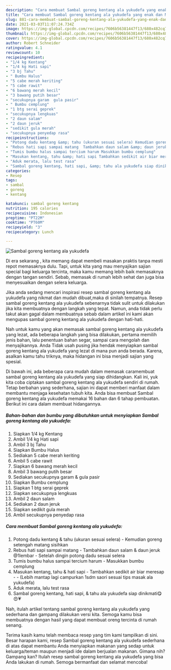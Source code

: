 ```yaml
---
description: "Cara membuat Sambal goreng kentang ala yukudefa yang enak dan Mudah Dibuat"
title: "Cara membuat Sambal goreng kentang ala yukudefa yang enak dan Mudah Dibuat"
slug: 881-cara-membuat-sambal-goreng-kentang-ala-yukudefa-yang-enak-dan-mudah-dibuat
date: 2021-03-03T11:07:24.734Z
image: https://img-global.cpcdn.com/recipes/7606b56381447f13/680x482cq70/sambal-goreng-kentang-ala-yukudefa-foto-resep-utama.jpg
thumbnail: https://img-global.cpcdn.com/recipes/7606b56381447f13/680x482cq70/sambal-goreng-kentang-ala-yukudefa-foto-resep-utama.jpg
cover: https://img-global.cpcdn.com/recipes/7606b56381447f13/680x482cq70/sambal-goreng-kentang-ala-yukudefa-foto-resep-utama.jpg
author: Robert Schneider
ratingvalue: 4.1
reviewcount: 10
recipeingredient:
- "1/4 kg Kentang"
- "1/4 kg Hati sapi"
- "3 bj Tahu"
- " Bumbu Halus"
- "5 cabe merah keriting"
- "5 cabe rawit"
- "6 bawang merah kecil"
- "3 bawang putih besar"
- "secukupnya garam  gula pasir"
- " Bumbu cemplung"
- "1 btg serai geprek"
- "secukupnya lengkuas"
- "2 daun salam"
- "2 daun jeruk"
- "sedikit gula merah"
- "secukupnya penyedap rasa"
recipeinstructions:
- "Potong dadu kentang &amp; tahu (ukuran sesuai selera) Kemudian goreng setengah matang sisihkan"
- "Rebus hati sapi sampai matang  Tambahkan daun salam &amp; daun jeruk @1lembar Setelah dingin potong dadu sesuai selera"
- "Tumis bumbu halus sampai tercium harum Masukkan bumbu cemplung"
- "Masukan kentang, tahu &amp; hati sapi Tambahkan sedikit air biar meresap  (Lebih mantap lagi campurkan 1sdm saori sesuai tips masak ala yukudefa)"
- "Aduk merata, lalu test rasa"
- "Sambal goreng kentang, hati sapi, &amp; tahu ala yukudefa siap dinikmati😋😍💗"
categories:
- Resep
tags:
- sambal
- goreng
- kentang

katakunci: sambal goreng kentang 
nutrition: 195 calories
recipecuisine: Indonesian
preptime: "PT22M"
cooktime: "PT60M"
recipeyield: "3"
recipecategory: Lunch

---
```



![Sambal goreng kentang ala yukudefa](https://img-global.cpcdn.com/recipes/7606b56381447f13/680x482cq70/sambal-goreng-kentang-ala-yukudefa-foto-resep-utama.jpg)

Di era  sekarang , kita memang dapat membeli masakan praktis tanpa mesti repot memasaknya dulu. Tapi, untuk kita yang mau menyajikan sajian special bagi keluarga tercinta, maka kamu memang lebih baik memasaknya dengan tangan sendiri. Sebab, memasak di rumah lebih sehat dan juga bisa menyesuaikan dengan selera keluarga.

Jika anda sedang mencari inspirasi resep sambal goreng kentang ala yukudefa yang nikmat dan mudah dibuat,maka di sinilah tempatnya. Resep sambal goreng kentang ala yukudefa  sebenarnya tidak sulit untuk dilakukan jika kita membuatnya dengan langkah yang tepat. Namun, anda tidak perlu takut akan gagal dalam membuatnya 
sebab dalam artikel ini kami akan mengupas sambal goreng kentang ala yukudefa dengan hati-hati.  



Nah untuk kamu yang akan memasak sambal goreng kentang ala yukudefa yang lezat, ada beberapa langkah yang bisa dilakukan, pertama memilih jenis bahan, lalu penentuan bahan segar, sampai cara mengolah dan menyajikannya. Anda Tidak usah pusing jika hendak menyiapkan sambal goreng kentang ala yukudefa yang lezat di mana pun anda berada. Karena, asalkan kamu  tahu triknya, maka hidangan ini bisa menjadi sajian yang spesial.

Di bawah ini, ada beberapa cara mudah dalam memasak caramembuat sambal goreng kentang ala yukudefa yang siap dihidangkan. Kali ini, yuk kita coba ciptakan sambal goreng kentang ala yukudefa sendiri di rumah. Tetap berbahan yang sederhana, sajian ini dapat memberi manfaat dalam membantu menjaga kesehatan tubuh kita. Anda bisa membuat Sambal goreng kentang ala yukudefa memakai 16 bahan dan 6 tahap pembuatan. Berikut ini cara dalam membuat hidangannya.

<!--inarticleads1-->

##### Bahan-bahan dan bumbu yang dibutuhkan untuk menyiapkan Sambal goreng kentang ala yukudefa:

1. Siapkan 1/4 kg Kentang
1. Ambil 1/4 kg Hati sapi
1. Ambil 3 bj Tahu
1. Siapkan  Bumbu Halus
1. Sediakan 5 cabe merah keriting
1. Ambil 5 cabe rawit
1. Siapkan 6 bawang merah kecil
1. Ambil 3 bawang putih besar
1. Sediakan secukupnya garam &amp; gula pasir
1. Siapkan  Bumbu cemplung
1. Siapkan 1 btg serai geprek
1. Siapkan secukupnya lengkuas
1. Ambil 2 daun salam
1. Sediakan 2 daun jeruk
1. Siapkan sedikit gula merah
1. Ambil secukupnya penyedap rasa




<!--inarticleads2-->

##### Cara membuat Sambal goreng kentang ala yukudefa:

1. Potong dadu kentang &amp; tahu (ukuran sesuai selera) - Kemudian goreng setengah matang sisihkan
1. Rebus hati sapi sampai matang  - Tambahkan daun salam &amp; daun jeruk @1lembar - Setelah dingin potong dadu sesuai selera
1. Tumis bumbu halus sampai tercium harum - Masukkan bumbu cemplung
1. Masukan kentang, tahu &amp; hati sapi - Tambahkan sedikit air biar meresap -  - (Lebih mantap lagi campurkan 1sdm saori sesuai tips masak ala yukudefa)
1. Aduk merata, lalu test rasa
1. Sambal goreng kentang, hati sapi, &amp; tahu ala yukudefa siap dinikmati😋😍💗




Nah, itulah artikel tentang  sambal goreng kentang ala yukudefa  yang sederhana dan gampang dilakukan versi kita. Semoga kamu bisa membuatnya dengan hasil yang dapat membuat oreng tercinta di rumah senang. 

Terima kasih kamu telah membaca resep yang tim kami tampilkan di sini. Besar harapan kami, resep  Sambal goreng kentang ala yukudefa sederhana di atas dapat membantu Anda menyiapkan makanan yang sedap untuk keluarga/teman maupun menjadi ide dalam berjualan makanan. Gimana nih? Gampang kan? Itulah resep sambal goreng kentang ala yukudefa yang bisa Anda lakukan di rumah. Semoga bermanfaat dan selamat mencoba!

